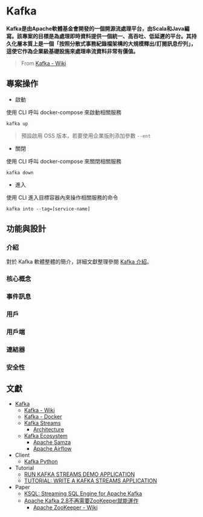 # Kafka

**Kafka是由Apache軟體基金會開發的一個開源流處理平台，由Scala和Java編寫。該專案的目標是為處理即時資料提供一個統一、高吞吐、低延遲的平台。其持久化層本質上是一個「按照分散式事務紀錄檔架構的大規模釋出/訂閱訊息佇列」，這使它作為企業級基礎設施來處理串流資料非常有價值。**
> From [Kafka - Wiki](https://zh.wikipedia.org/zh-tw/Kafka)

## 專案操作

+ 啟動

使用 CLI 呼叫 docker-compose 來啟動相關服務

```
kafka up
```
> 預設啟用 OSS 版本，若要使用企業版則添加參數 ```--ent```

+ 關閉

使用 CLI 呼叫 docker-compose 來關閉相關服務

```
kafka down
```

+ 進入

使用 CLI 進入目標容器內來操作相關服務的命令

```
kafka into --tag=[service-name]
```

## 功能與設計

### 介紹

對於 Kafka 軟體整體的簡介，詳細文獻整理參閱 [Kafka 介紹](./docs/introduction.md)。

### 核心概念

### 事件訊息

### 用戶

### 用戶端

### 連結器

### 安全性

## 文獻

+ [Kafka](https://kafka.apache.org/documentation/)
    - [Kafka - Wiki](https://zh.wikipedia.org/zh-tw/Kafka)
    - [Kafka - Docker](https://hub.docker.com/r/apache/kafka)
    - [Kafka Streams](https://kafka.apache.org/documentation/streams/)
        + [Architecture](https://kafka.apache.org/34/documentation/streams/architecture)
    - [Kafka Ecosystem](https://cwiki.apache.org/confluence/display/KAFKA/Ecosystem)
        + [Apache Samza](https://samza.apache.org/)
        + [Apache Airflow](https://airflow.apache.org/docs/apache-airflow-providers-apache-kafka/stable/operators/index.html)
+ Client
    - [Kafka Python](https://kafka-python.readthedocs.io/en/master/)
+ Tutorial
    - [RUN KAFKA STREAMS DEMO APPLICATION](https://kafka.apache.org/34/documentation/streams/quickstart)
    - [TUTORIAL: WRITE A KAFKA STREAMS APPLICATION](https://kafka.apache.org/34/documentation/streams/tutorial)
+ Paper
    - [KSQL: Streaming SQL Engine for Apache Kafka](https://openproceedings.org/2019/conf/edbt/EDBT19_paper_329.pdf)
    - [Apache Kafka 2.8不再需要ZooKeeper就能運作](https://www.ithome.com.tw/news/143569)
        + [Apache ZooKeeper - Wiki](https://zh.wikipedia.org/zh-tw/Apache_ZooKeeper)
